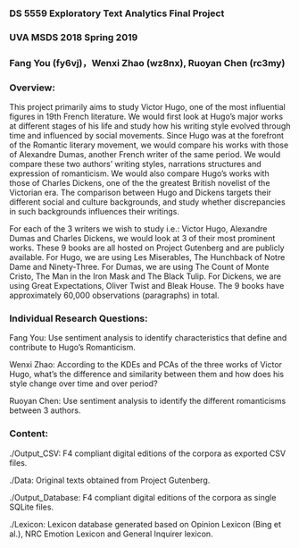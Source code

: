 ### DS 5559 Exploratory Text Analytics Final Project
### UVA MSDS 2018 Spring 2019

### Fang You (fy6vj)，Wenxi Zhao (wz8nx), Ruoyan Chen (rc3my)

### Overview: 
This project primarily aims to study Victor Hugo, one of the most influential figures in 19th French literature. We would first look at Hugo’s major works at different stages of his life and study how his writing style evolved through time and influenced by social movements. Since Hugo was at the forefront of the Romantic literary movement, we would compare his works with those of Alexandre Dumas, another French writer of the same period. We would compare these two authors’ writing styles, narrations structures and expression of romanticism. We would also compare Hugo’s works with those of Charles Dickens, one of the the greatest British novelist of the Victorian era. The comparison between Hugo and Dickens targets their different social and culture backgrounds, and study whether discrepancies in such backgrounds influences their writings. 

For each of the 3 writers we wish to study i.e.: Victor Hugo, Alexandre Dumas and Charles Dickens, we would look at 3 of their most prominent works. These 9 books are all hosted on Project Gutenberg and are publicly available. For Hugo, we are using Les Miserables, The Hunchback of Notre Dame and Ninety-Three. For Dumas, we are using The Count of Monte Cristo, The Man in the Iron Mask and The Black Tulip. For Dickens, we are using Great Expectations, Oliver Twist and Bleak House. The 9 books have approximately 60,000 observations (paragraphs) in total. 


### Individual Research Questions: 
Fang You: Use sentiment analysis to identify characteristics that define and contribute to Hugo’s Romanticism. 

Wenxi Zhao: According to the KDEs and PCAs of the three works of Victor Hugo, what’s the difference and similarity between them and how does his style change over time and over period?

Ruoyan Chen: Use sentiment analysis to identify the different romanticisms between 3 authors.


### Content: 
./Output_CSV: F4 compliant digital editions of the corpora as exported CSV files. 

./Data: Original texts obtained from Project Gutenberg. 

./Output_Database: F4 compliant digital editions of the corpora as single SQLite files.

./Lexicon: Lexicon database generated based on Opinion Lexicon (Bing et al.), NRC Emotion Lexicon and General Inquirer lexicon. 

